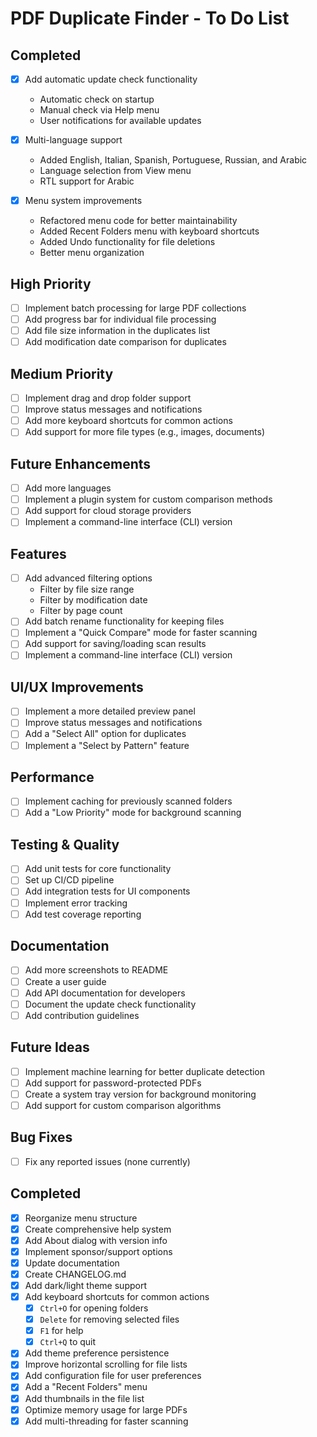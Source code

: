 # PDF Duplicate Finder - To Do List

## Completed

- [x] Add automatic update check functionality
  - Automatic check on startup
  - Manual check via Help menu
  - User notifications for available updates

- [x] Multi-language support
  - Added English, Italian, Spanish, Portuguese, Russian, and Arabic
  - Language selection from View menu
  - RTL support for Arabic

- [x] Menu system improvements
  - Refactored menu code for better maintainability
  - Added Recent Folders menu with keyboard shortcuts
  - Added Undo functionality for file deletions
  - Better menu organization

## High Priority
- [ ] Implement batch processing for large PDF collections
- [ ] Add progress bar for individual file processing
- [ ] Add file size information in the duplicates list
- [ ] Add modification date comparison for duplicates

## Medium Priority
- [ ] Implement drag and drop folder support
- [ ] Improve status messages and notifications
- [ ] Add more keyboard shortcuts for common actions
- [ ] Add support for more file types (e.g., images, documents)

## Future Enhancements
- [ ] Add more languages
- [ ] Implement a plugin system for custom comparison methods
- [ ] Add support for cloud storage providers
- [ ] Implement a command-line interface (CLI) version

## Features
- [ ] Add advanced filtering options
  - Filter by file size range
  - Filter by modification date
  - Filter by page count
- [ ] Add batch rename functionality for keeping files
- [ ] Implement a "Quick Compare" mode for faster scanning
- [ ] Add support for saving/loading scan results
- [ ] Implement a command-line interface (CLI) version

## UI/UX Improvements

- [ ] Implement a more detailed preview panel
- [ ] Improve status messages and notifications
- [ ] Add a "Select All" option for duplicates
- [ ] Implement a "Select by Pattern" feature

## Performance
- [ ] Implement caching for previously scanned folders
- [ ] Add a "Low Priority" mode for background scanning

## Testing & Quality

- [ ] Add unit tests for core functionality
- [ ] Set up CI/CD pipeline
- [ ] Add integration tests for UI components
- [ ] Implement error tracking
- [ ] Add test coverage reporting

## Documentation
- [ ] Add more screenshots to README
- [ ] Create a user guide
- [ ] Add API documentation for developers
- [ ] Document the update check functionality
- [ ] Add contribution guidelines

## Future Ideas
- [ ] Implement machine learning for better duplicate detection
- [ ] Add support for password-protected PDFs
- [ ] Create a system tray version for background monitoring
- [ ] Add support for custom comparison algorithms

## Bug Fixes
- [ ] Fix any reported issues (none currently)

## Completed
- [x] Reorganize menu structure
- [x] Create comprehensive help system
- [x] Add About dialog with version info
- [x] Implement sponsor/support options
- [x] Update documentation
- [x] Create CHANGELOG.md
- [x] Add dark/light theme support
- [x] Add keyboard shortcuts for common actions
  - [x] `Ctrl+O` for opening folders
  - [x] `Delete` for removing selected files
  - [x] `F1` for help
  - [x] `Ctrl+Q` to quit
- [x] Add theme preference persistence
- [x] Improve horizontal scrolling for file lists
- [x] Add configuration file for user preferences
- [x] Add a "Recent Folders" menu
- [x] Add thumbnails in the file list
- [x] Optimize memory usage for large PDFs
- [x] Add multi-threading for faster scanning
